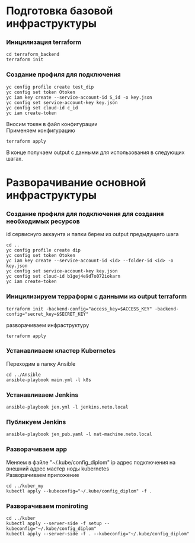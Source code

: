 # Подготовка базовой инфраструктуры

### Иницилизация terraform
	cd terraform_backend
	terraform init
	
### Создание профиля для подключения
	yc config profile create test_dip
	yc config set token Otoken
	yc iam key create --service-account-id S_id -o key.json
	yc config set service-account-key key.json
	yc config set cloud-id c_id
	yc iam create-token
Вносим токен в файл конфигурации  
Применяем конфигурацию

	terraform apply
В конце получаем output с данными для использования в следующих шагах.

# Разворачивание основной инфраструктуры

### Создание профиля для подключения для создания необходимых ресурсов

id сервиснуго аккаунта и папки берем из output предыдущего шага

	cd ..
	yc config profile create dip
	yc config set token Otoken
	yc iam key create --service-account-id <id> --folder-id <id> -o key.json
	yc config set service-account-key key.json
	yc config set cloud-id b1gej4e9d7o072iokarn
	yc iam create-token


### Иницилизируем терраформ с данными из output terraform

	terraform init -backend-config="access_key=$ACCESS_KEY" -backend-config="secret_key=$SECRET_KEY"


разворачиваем инфраструктуру  

	terraform apply

### Устанавливаем кластер Kubernetes

Переходим в папку Ansible  

	cd ../Ansible
    ansible-playbook main.yml -l k8s

### Устанавливаем Jenkins

	ansible-playbook jen.yml -l jenkins.neto.local

### Публикуем Jenkins

	ansible-playbook jen_pub.yaml -l nat-machine.neto.local

### Разворачиваем app

Меняем в файле "\~/.kube/config_diplom" ip адрес подключения на внешний адрес мастер ноды kubernetes  
Разворачиваем приложение  

	cd ../kuber_my
	kubectl apply --kubeconfig="~/.kube/config_diplom" -f .

### Разворачиваем moniroting

	cd ../kuber  
	kubectl apply --server-side -f setup --kubeconfig="~/.kube/config_diplom"
	kubectl apply --server-side -f . --kubeconfig="~/.kube/config_diplom"
	
   